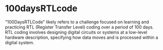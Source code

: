 # 100daysRTLcode
 "100DaysRTLCode" likely refers to a challenge focused on learning and practicing RTL (Register Transfer Level) coding over a period of 100 days. RTL coding involves designing digital circuits or systems at a low-level hardware description, specifying how data moves and is processed within a digital system.
